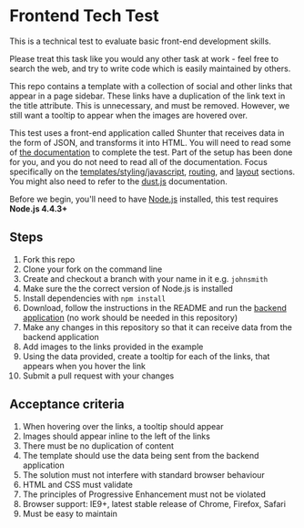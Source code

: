# Frontend Tech Test

This is a technical test to evaluate basic front-end development skills.

Please treat this task like you would any other task at work - feel free to search the web, and try to write code which is easily maintained by others.

This repo contains a template with a collection of social and other links that appear in a page sidebar. These links have a duplication of the link text in the title attribute. This is unnecessary, and must be removed. However, we still want a tooltip to appear when the images are hovered over.

This test uses a front-end application called Shunter that receives data in the form of JSON, and transforms it into HTML. You will need to read some of [the documentation](https://github.com/springernature/shunter) to complete the test. Part of the setup has been done for you, and you do not need to read all of the documentation. Focus specifically on the [templates/styling/javascript](https://github.com/springernature/shunter/blob/master/docs/getting-started.md#templates), [routing](https://github.com/springernature/shunter/blob/master/docs/usage/routing.md), and [layout](https://github.com/springernature/shunter/blob/master/docs/usage/templates.md#using-layouts) sections. You might also need to refer to the [dust.js](http://www.dustjs.com/) documentation.

Before we begin, you'll need to have [Node.js](https://nodejs.org/) installed, this test requires **Node.js 4.4.3+**

Steps
-----
1. Fork this repo
2. Clone your fork on the command line
3. Create and checkout a branch with your name in it e.g. `johnsmith`
4. Make sure the the correct version of Node.js is installed
5. Install dependencies with ```npm install```
6. Download, follow the instructions in the README and run the [backend application](https://github.com/springernature/frontend-techtest-backend) (no work should be needed in this repository)
7. Make any changes in this repository so that it can receive data from the backend application
8. Add images to the links provided in the example
9. Using the data provided, create a tooltip for each of the links, that appears when you hover the link
10. Submit a pull request with your changes

Acceptance criteria
-------------------
1. When hovering over the links, a tooltip should appear
2. Images should appear inline to the left of the links
3. There must be no duplication of content
4. The template should use the data being sent from the backend application
5. The solution must not interfere with standard browser behaviour
6. HTML and CSS must validate
7. The principles of Progressive Enhancement must not be violated
8. Browser support: IE9+, latest stable release of Chrome, Firefox, Safari
9. Must be easy to maintain

